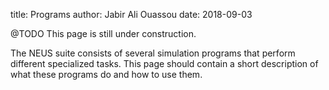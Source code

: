 title:  Programs
author: Jabir Ali Ouassou
date:   2018-09-03



@TODO This page is still under construction.

The NEUS suite consists of several simulation programs that perform different specialized tasks.
This page should contain a short description of what these programs do and how to use them.
